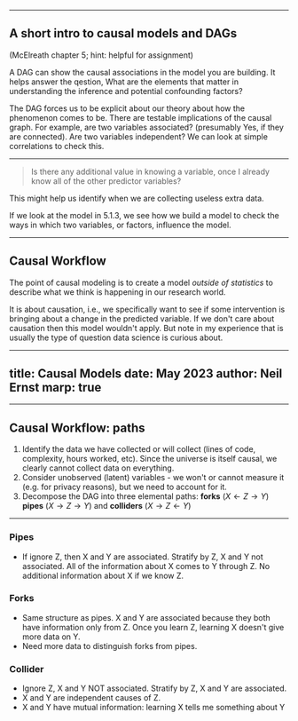 ----
## A short intro to causal models and DAGs

(McElreath chapter 5; hint: helpful for assignment)

A DAG can show the causal associations in the model you are building. It helps answer the qestion, What are the elements that matter in understanding the inference and potential confounding factors? 

The DAG forces us to be explicit about our theory about how the phenomenon comes to be. There are testable implications of the causal graph. For example, are two variables associated? (presumably Yes, if they are connected). Are two variables independent? We can look at simple correlations to check this. 

----
> Is there any additional value in knowing a variable, once I already know all of the other predictor variables?

This might help us identify when we are collecting useless extra data.

If we look at the model in 5.1.3, we see how we build a model to check the ways in which two variables, or factors, influence the model.

----
## Causal Workflow

The point of causal modeling is to create a model *outside of statistics* to describe what we think is happening in our research world. 

It is about causation, i.e., we specifically want to see if some intervention is bringing about a change in the predicted variable. If we don't care about causation then this model wouldn't apply. But note in my experience that is usually the type of question data science is curious about. 

---
title: Causal Models
date: May 2023
author: Neil Ernst
marp: true
---

----
## Causal Workflow: paths
1. Identify the data we have collected or will collect (lines of code, complexity, hours worked, etc). Since the universe is itself causal, we clearly cannot collect data on everything. 
2. Consider unobserved (latent) variables - we won't or cannot measure it (e.g. for privacy reasons), but we need to account for it. 
3. Decompose the DAG into three elemental paths: **forks** ($X \leftarrow Z \rightarrow Y$) **pipes** ($X \rightarrow Z \rightarrow Y$) and **colliders** ($X \rightarrow Z \leftarrow Y$)

----
### Pipes

- If ignore Z, then X and Y are associated. Stratify by Z, X and Y not associated. All of the information about X comes to Y through Z. No additional information about X if we know Z. 

### Forks

* Same structure as pipes. X and Y are associated because they both have information only from Z. Once you learn Z, learning X doesn't give more data on Y. 
* Need more data to distinguish forks from pipes. 

### Collider

* Ignore Z, X and Y NOT associated. Stratify by Z, X and Y are associated. 
* X and Y are independent causes of Z. 
* X and Y have mutual information: learning X tells me something about Y
